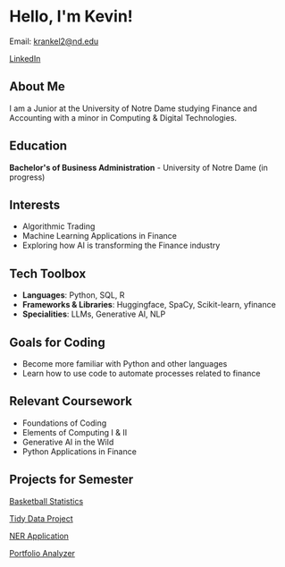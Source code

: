 # Hello, I'm Kevin!
Email: krankel2@nd.edu

[LinkedIn](www.linkedin.com/in/kevin-rankel-19b9841b3)
## About Me

I am a Junior at the University of Notre Dame studying Finance and Accounting with a minor in Computing & Digital Technologies.

## Education

**Bachelor's of Business Administration** - University of Notre Dame (in progress)

## Interests
- Algorithmic Trading
- Machine Learning Applications in Finance
- Exploring how AI is transforming the Finance industry

## Tech Toolbox
- **Languages**: Python, SQL, R
- **Frameworks & Libraries**: Huggingface, SpaCy, Scikit-learn, yfinance
- **Specialities**: LLMs, Generative AI, NLP

## Goals for Coding
- Become more familiar with Python and other languages
- Learn how to use code to automate processes related to finance

## Relevant Coursework
- Foundations of Coding
- Elements of Computing I & II
- Generative AI in the Wild
- Python Applications in Finance

## Projects for Semester
[Basketball Statistics](https://github.com/krankel99/Rankel-Python-Portfolio/tree/main/basic-streamlit-app)

[Tidy Data Project](https://github.com/krankel99/Rankel-Python-Portfolio/tree/main/TidyData-Project)

[NER Application](https://github.com/krankel99/Rankel-Python-Portfolio/tree/main/NERStreamlitApp)

[Portfolio Analyzer](https://github.com/krankel99/Rankel-Python-Portfolio/tree/main/StreamlitAppFinal)


